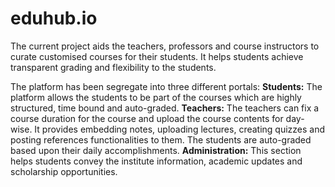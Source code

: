 # eduhub.io

The current project aids the teachers, professors and course instructors to curate customised courses for their students. It helps students achieve transparent grading and flexibility to the students. 

The platform has been segregate into three different portals: 
**Students:** 
The platform allows the students to be part of the courses which are highly structured, time bound and auto-graded. 
**Teachers:** 
The teachers can fix a course duration for the course and upload the course contents for day-wise. It provides embedding notes, uploading lectures, creating quizzes and posting references functionalities to them. The students are auto-graded based upon their daily accomplishments. 
**Administration:** 
This section helps students convey the institute information, academic updates and scholarship opportunities. 

